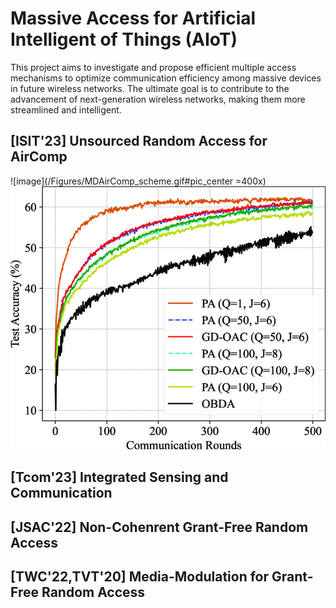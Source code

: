 # Massive Access for Artificial Intelligent of Things (AIoT)

This project aims to investigate and propose efficient multiple access mechanisms to optimize communication efficiency among massive devices in future wireless networks. The ultimate goal is to contribute to the advancement of next-generation wireless networks, making them more streamlined and intelligent.

## [ISIT'23] Unsourced Random Access for AirComp

![image](/Figures/MDAirComp_scheme.gif#pic_center =400x)
![image](/Figures/MDAirComp_Results.gif)

## [Tcom'23] Integrated Sensing and Communication



## [JSAC'22] Non-Cohenrent Grant-Free Random Access



## [TWC'22,TVT'20] Media-Modulation for Grant-Free Random Access

